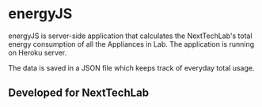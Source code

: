 # energyJS
energyJS is server-side application that calculates the NextTechLab's total energy consumption of all the Appliances in Lab. 
The application is running on Heroku server.

The data is saved in a JSON file which keeps track of everyday total usage.

## Developed for NextTechLab
